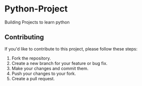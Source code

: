 # Python-Project
Building Projects to learn python

## Contributing
If you'd like to contribute to this project, please follow these steps:<br>
1. Fork the repository.
2. Create a new branch for your feature or bug fix.
3. Make your changes and commit them.
4. Push your changes to your fork.
5. Create a pull request.

